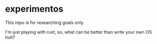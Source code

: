 # experimentos

This repo is for researching goals only.

I'm just playing with rust, so, what can be better than write your own OS huh?
